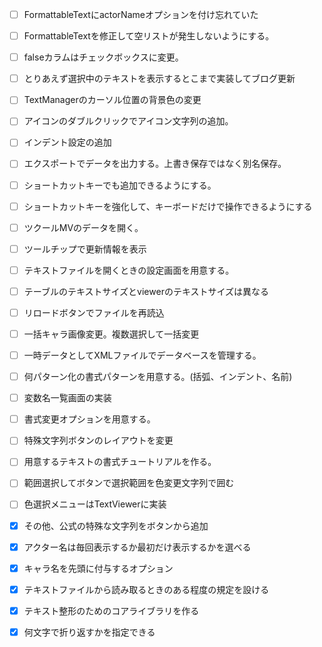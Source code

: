- [ ] FormattableTextにactorNameオプションを付け忘れていた
- [ ] FormattableTextを修正して空リストが発生しないようにする。
- [ ] falseカラムはチェックボックスに変更。
- [ ] とりあえず選択中のテキストを表示するとこまで実装してブログ更新

- [ ] TextManagerのカーソル位置の背景色の変更
- [ ] アイコンのダブルクリックでアイコン文字列の追加。
- [ ] インデント設定の追加
- [ ] エクスポートでデータを出力する。上書き保存ではなく別名保存。
- [ ] ショートカットキーでも追加できるようにする。
- [ ] ショートカットキーを強化して、キーボードだけで操作できるようにする
- [ ] ツクールMVのデータを開く。
- [ ] ツールチップで更新情報を表示
- [ ] テキストファイルを開くときの設定画面を用意する。
- [ ] テーブルのテキストサイズとviewerのテキストサイズは異なる
- [ ] リロードボタンでファイルを再読込
- [ ] 一括キャラ画像変更。複数選択して一括変更
- [ ] 一時データとしてXMLファイルでデータベースを管理する。
- [ ] 何パターン化の書式パターンを用意する。(括弧、インデント、名前)
- [ ] 変数名一覧画面の実装
- [ ] 書式変更オプションを用意する。
- [ ] 特殊文字列ボタンのレイアウトを変更
- [ ] 用意するテキストの書式チュートリアルを作る。
- [ ] 範囲選択してボタンで選択範囲を色変更文字列で囲む
- [ ] 色選択メニューはTextViewerに実装
- [x] その他、公式の特殊な文字列をボタンから追加
- [x] アクター名は毎回表示するか最初だけ表示するかを選べる
- [x] キャラ名を先頭に付与するオプション
- [x] テキストファイルから読み取るときのある程度の規定を設ける
- [x] テキスト整形のためのコアライブラリを作る
- [x] 何文字で折り返すかを指定できる
